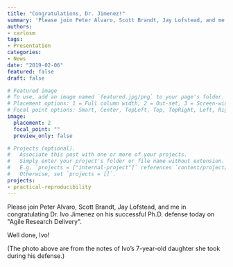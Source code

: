```yaml
---
title: "Congratulations, Dr. Jimenez!"
summary: 'Please join Peter Alvaro, Scott Brandt, Jay Lofstead, and me in congratulating Dr. Ivo Jimenez on his successful Ph.D. defense today on "Agile Research Delivery".'
authors:
- carlosm
tags:
- Presentation
categories:
- News
date: "2019-02-06"
featured: false
draft: false

# Featured image
# To use, add an image named `featured.jpg/png` to your page's folder.
# Placement options: 1 = Full column width, 2 = Out-set, 3 = Screen-width
# Focal point options: Smart, Center, TopLeft, Top, TopRight, Left, Right, BottomLeft, Bottom, BottomRight
image:
  placement: 2
  focal_point: ""
  preview_only: false

# Projects (optional).
#   Associate this post with one or more of your projects.
#   Simply enter your project's folder or file name without extension.
#   E.g. `projects = ["internal-project"]` references `content/project/deep-learning/index.md`.
#   Otherwise, set `projects = []`.
projects:
- practical-reproducibility
---
```

Please join Peter Alvaro, Scott Brandt, Jay Lofstead, and me in congratulating Dr. Ivo Jimenez on his successful Ph.D. defense today on "Agile  Research Delivery".

Well done, Ivo!

(The photo above are from the notes of Ivo’s 7-year-old daughter she took during his defense.)
